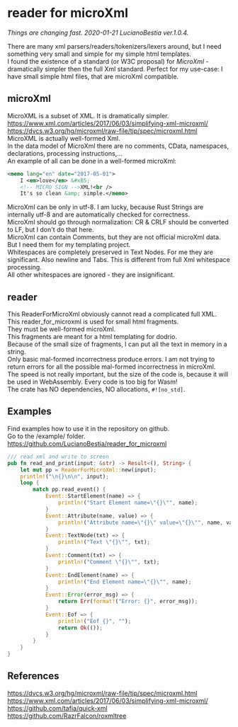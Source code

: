# reader for microXml

*Things are changing fast. 2020-01-21 LucianoBestia ver.1.0.4.*  

There are many xml parsers/readers/tokenizers/lexers around, but I need something very small and simple for my simple html templates.  
I found the existence of a standard (or W3C proposal) for *MicroXml* - dramatically simpler then the full Xml standard. Perfect for my use-case: I have small simple html files, that are microXml compatible.  

## microXml

MicroXML is a subset of XML. It is dramatically simpler.  
<https://www.xml.com/articles/2017/06/03/simplifying-xml-microxml/>  
<https://dvcs.w3.org/hg/microxml/raw-file/tip/spec/microxml.html>  
MicroXML is actually well-formed Xml.  
In the data model of MicroXml there are no comments, CData, namespaces, declarations, processing instructions,...  
An example of all can be done in a well-formed microXml:  

```xml
<memo lang="en" date="2017-05-01">
    I <em>love</em> &#xB5;
    <!-- MICRO SIGN -->XML!<br />
    It's so clean &amp; simple.</memo>
```

MicroXml can be only in utf-8. I am lucky, because Rust Strings are internally utf-8 and are automatically checked for correctness.  
MicroXml should go through normalization: CR & CRLF should be converted to LF, but I don't do that here.  
MicroXml can contain Comments, but they are not official microXml data. But I need them for my templating project.  
Whitespaces are completely preserved in Text Nodes. For me they are significant. Also newline and Tabs. This is different from full Xml whitespace processing.  
All other whitespaces are ignored - they are insignificant.  

## reader

This ReaderForMicroXml obviously cannot read a complicated full XML.  
This reader_for_microxml is used for small html fragments.  
They must be well-formed microXml.  
This fragments are meant for a html templating for dodrio.  
Because of the small size of fragments, I can put all the text in memory in a string.  
Only basic mal-formed incorrectness produce errors. I am not trying to return errors for all the possible mal-formed incorrectness in microXml.  
The speed is not really important, but the size of the code is, because it will be used in WebAssembly. Every code is too big for Wasm!  
The crate has NO dependencies, NO allocations, `#![no_std]`.  

## Examples

Find examples how to use it in the repository on github.  
Go to the /example/ folder.  
<https://github.com/LucianoBestia/reader_for_microxml>  

```rust
/// read xml and write to screen
pub fn read_and_print(input: &str) -> Result<(), String> {
    let mut pp = ReaderForMicroXml::new(input);
    println!("\n{}\n\n", input);
    loop {
        match pp.read_event() {
            Event::StartElement(name) => {
                println!("Start Element name=\"{}\"", name);
            }
            Event::Attribute(name, value) => {
                println!("Attribute name=\"{}\" value=\"{}\"", name, value);
            }
            Event::TextNode(txt) => {
                println!("Text \"{}\"", txt);
            }
            Event::Comment(txt) => {
                println!("Comment \"{}\"", txt);
            }
            Event::EndElement(name) => {
                println!("End Element name=\"{}\"", name);
            }
            Event::Error(error_msg) => {
                return Err(format!("Error: {}", error_msg));
            }
            Event::Eof => {
                println!("Eof {}", "");
                return Ok(());
            }
        }
    }
}
```

## References

<https://dvcs.w3.org/hg/microxml/raw-file/tip/spec/microxml.html>  
<https://www.xml.com/articles/2017/06/03/simplifying-xml-microxml/>  
<https://github.com/tafia/quick-xml>  
<https://github.com/RazrFalcon/roxmltree>  
